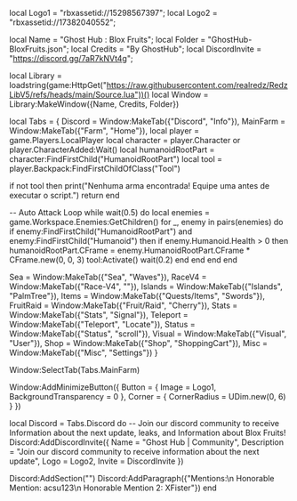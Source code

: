 local Logo1 = "rbxassetid://15298567397";
local Logo2 = "rbxassetid://17382040552";

local Name = "Ghost Hub : Blox Fruits";
local Folder = "GhostHub-BloxFruits.json";
local Credits = "By GhostHub";
local DiscordInvite = "https://discord.gg/7aR7kNVt4g";

local Library = loadstring(game:HttpGet("https://raw.githubusercontent.com/realredz/RedzLibV5/refs/heads/main/Source.lua"))()
local Window = Library:MakeWindow({Name, Credits, Folder})
  
local Tabs = {
  Discord = Window:MakeTab({"Discord", "Info"}),
  MainFarm = Window:MakeTab({"Farm", "Home"}),
  local player = game.Players.LocalPlayer
local character = player.Character or player.CharacterAdded:Wait()
local humanoidRootPart = character:FindFirstChild("HumanoidRootPart")
local tool = player.Backpack:FindFirstChildOfClass("Tool")

if not tool then
    print("Nenhuma arma encontrada! Equipe uma antes de executar o script.")
    return
end

-- Auto Attack Loop
while wait(0.5) do
    local enemies = game.Workspace.Enemies:GetChildren()
    for _, enemy in pairs(enemies) do
        if enemy:FindFirstChild("HumanoidRootPart") and enemy:FindFirstChild("Humanoid") then
            if enemy.Humanoid.Health > 0 then
                humanoidRootPart.CFrame = enemy.HumanoidRootPart.CFrame * CFrame.new(0, 0, 3)
                tool:Activate()
                wait(0.2)
            end
        end
    end
end

  Sea = Window:MakeTab({"Sea", "Waves"}),
  RaceV4 = Window:MakeTab({"Race-V4", ""}),
  Islands = Window:MakeTab({"Islands", "PalmTree"}),
  Items = Window:MakeTab({"Quests/Items", "Swords"}),
  FruitRaid = Window:MakeTab({"Fruit/Raid", "Cherry"}),
  Stats = Window:MakeTab({"Stats", "Signal"}),
  Teleport = Window:MakeTab({"Teleport", "Locate"}),
  Status = Window:MakeTab({"Status", "scroll"}),
  Visual = Window:MakeTab({"Visual", "User"}),
  Shop = Window:MakeTab({"Shop", "ShoppingCart"}),
  Misc = Window:MakeTab({"Misc", "Settings"})
}

Window:SelectTab(Tabs.MainFarm)

Window:AddMinimizeButton({
  Button = { Image = Logo1, BackgroundTransparency = 0 },
  Corner = { CornerRadius = UDim.new(0, 6) }
})

local Discord = Tabs.Discord do
  -- Join our discord community to receive Information about the next update, leaks, and Information about Blox Fruits!
  Discord:AddDiscordInvite({
    Name = "Ghost Hub | Community",
    Description = "Join our discord community to receive information about the next update",
    Logo = Logo2,
    Invite = DiscordInvite
  })
  
  Discord:AddSection("")
  Discord:AddParagraph({"Mentions:\n Honorable Mention: acsu123\n Honorable Mention 2: XFister"})
end

